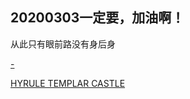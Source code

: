 ## 20200303一定要，加油啊！

从此只有眼前路没有身后身



[-](https://github.com/mm17zz/zhaoyang.github.io/edit/master/index.md)

[HYRULE TEMPLAR CASTLE](https://user.qzone.qq.com/717999770?_t_=0.8305440542411839)
